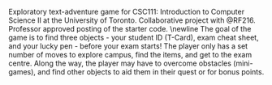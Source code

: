 Exploratory text-adventure game for CSC111: Introduction to Computer Science II at the University of Toronto. 
Collaborative project with @RF216.
Professor approved posting of the starter code.
\newline
The goal of the game is to find three objects - your student ID (T-Card), exam cheat sheet, and your lucky pen - before your exam starts!
The player only has a set number of moves to explore campus, find the items, and get to the exam centre. 
Along the way, the player may have to overcome obstacles (mini-games), and find other objects to aid them in their quest or for bonus points.
